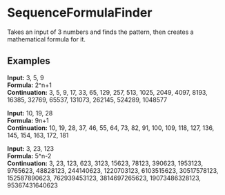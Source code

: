 # SequenceFormulaFinder
Takes an input of 3 numbers and finds the pattern, then creates a mathematical formula for it.

## Examples

**Input:** 3, 5, 9  
**Formula:** 2^n+1  
**Continuation:** 3, 5, 9, 17, 33, 65, 129, 257, 513, 1025, 2049, 4097, 8193, 16385, 32769, 65537, 131073, 262145, 524289, 1048577  

**Input:** 10, 19, 28  
**Formula:** 9n+1  
**Continuation:** 10, 19, 28, 37, 46, 55, 64, 73, 82, 91, 100, 109, 118, 127, 136, 145, 154, 163, 172, 181  

**Input:** 3, 23, 123  
**Formula:** 5^n-2  
**Continuation:**  3, 23, 123, 623, 3123, 15623, 78123, 390623, 1953123, 9765623, 48828123, 244140623, 1220703123, 6103515623, 30517578123, 152587890623, 762939453123, 3814697265623, 19073486328123, 95367431640623  

